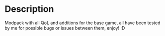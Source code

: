 # Description
Modpack with all QoL and additions for the base game, all have been tested by me for possible bugs or issues between them, enjoy! :D